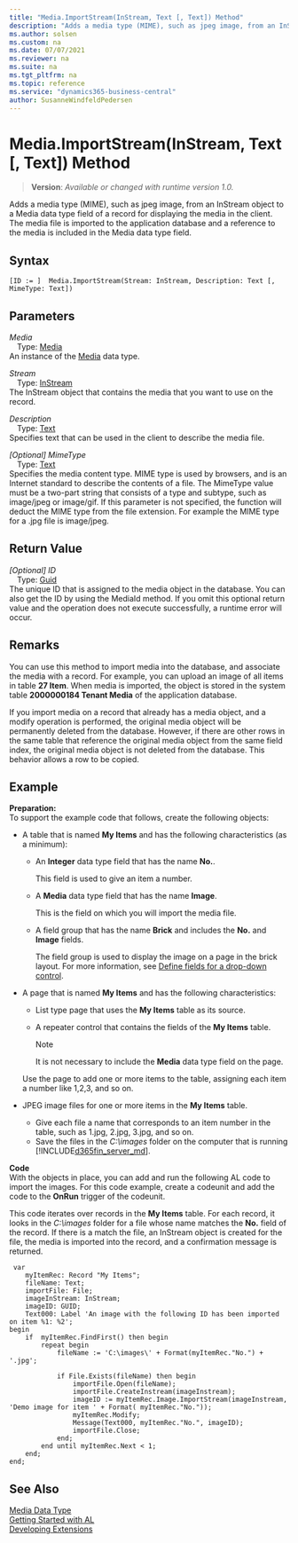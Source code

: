 ```yaml
---
title: "Media.ImportStream(InStream, Text [, Text]) Method"
description: "Adds a media type (MIME), such as jpeg image, from an InStream object to a Media data type field of a record for displaying the media in the client."
ms.author: solsen
ms.custom: na
ms.date: 07/07/2021
ms.reviewer: na
ms.suite: na
ms.tgt_pltfrm: na
ms.topic: reference
ms.service: "dynamics365-business-central"
author: SusanneWindfeldPedersen
---
```

[//]: # (START>DO_NOT_EDIT)
[//]: # (IMPORTANT:Do not edit any of the content between here and the END>DO_NOT_EDIT.)
[//]: # (Any modifications should be made in the .xml files in the ModernDev repo.)
# Media.ImportStream(InStream, Text [, Text]) Method
> **Version**: _Available or changed with runtime version 1.0._

Adds a media type (MIME), such as jpeg image, from an InStream object to a Media data type field of a record for displaying the media in the client. The media file is imported to the application database and a reference to the media is included in the Media data type field.


## Syntax
```AL
[ID := ]  Media.ImportStream(Stream: InStream, Description: Text [, MimeType: Text])
```
## Parameters
*Media*  
&emsp;Type: [Media](media-data-type.md)  
An instance of the [Media](media-data-type.md) data type.  

*Stream*  
&emsp;Type: [InStream](../instream/instream-data-type.md)  
The InStream object that contains the media that you want to use on the record.
        
*Description*  
&emsp;Type: [Text](../text/text-data-type.md)  
Specifies text that can be used in the client to describe the media file.
        
*[Optional] MimeType*  
&emsp;Type: [Text](../text/text-data-type.md)  
Specifies the media content type. MIME type is used by browsers, and is an Internet standard to describe the contents of a file. The MimeType value must be a two-part string that consists of a type and subtype, such as image/jpeg or image/gif. If this parameter is not specified, the function will deduct the MIME type from the file extension. For example the MIME type for a .jpg file is image/jpeg.
          


## Return Value
*[Optional] ID*  
&emsp;Type: [Guid](../guid/guid-data-type.md)  
The unique ID that is assigned to the media object in the database. You can also get the ID by using the MediaId method. If you omit this optional return value and the operation does not execute successfully, a runtime error will occur.  


[//]: # (IMPORTANT: END>DO_NOT_EDIT)

## Remarks  
 You can use this method to import media into the database, and associate the media with a record. For example, you can upload an image of all items in table **27 Item**. When media is imported, the object is stored in the system table **2000000184 Tenant Media** of the application database.  

If you import media on a record that already has a media object, and a modify operation is performed, the original media object will be permanently deleted from the database. However, if there are other rows in the same table that reference the original media object from the same field index, the original media object is not deleted from the database. This behavior allows a row to be copied.

## Example  
**Preparation:**   
To support the example code that follows, create the following objects:

- A table that is named **My Items** and has the following characteristics (as a minimum):
  - An **Integer** data type field that has the name **No.**.

    This field is used to give an item a number.
  - A **Media** data type field that has the name **Image**.

    This is the field on which you will import the media file.
  - A field group that has the name **Brick** and includes the **No.** and **Image** fields.

      The field group is used to display the image on a page in the brick layout. For more information, see [Define fields for a drop-down control](../../devenv-field-groups.md).
- A page that is named **My Items** and has the following characteristics:

  -   List type page that uses the **My Items** table as its source.
  -   A repeater control that contains the fields of the **My Items** table.

      >[!NOTE]
      >It is not necessary to include the **Media** data type field on the page.

  Use the page to add one or more items to the table, assigning each item a number like 1,2,3, and so on.

- JPEG image files for one or more items in the **My Items** table.
  -   Give each file a name that corresponds to an item number in the table, such as 1.jpg, 2.jpg, 3.jpg, and so on.
  -   Save the files in the *C:\images* folder on the computer that is running [!INCLUDE[d365fin_server_md](../../includes/d365fin_server_md.md)].

**Code**  
With the objects in place, you can add and run the following AL code to import the images. For this code example, create a codeunit and add the code to the **OnRun** trigger of the codeunit.

This code iterates over records in the **My Items** table. For each record, it looks in the *C:\\images* folder for a file whose name matches the **No.** field of the record. If there is a match the file, an InStream object is created for the file, the media is imported into the record, and a confirmation message is returned.

```al
 var
    myItemRec: Record "My Items";
    fileName: Text;
    importFile: File;
    imageInStream: InStream;
    imageID: GUID;
    Text000: Label 'An image with the following ID has been imported on item %1: %2';
begin
    if  myItemRec.FindFirst() then begin  
        repeat begin
            fileName := 'C:\images\' + Format(myItemRec."No.") + '.jpg';  
    
            if File.Exists(fileName) then begin  
                importFile.Open(fileName);  
                importFile.CreateInstream(imageInstream);  
                imageID := myItemRec.Image.ImportStream(imageInstream, 'Demo image for item ' + Format( myItemRec."No."));  
                myItemRec.Modify;  
                Message(Text000, myItemRec."No.", imageID);  
                importFile.Close;
            end;  
        end until myItemRec.Next < 1;  
    end;  
end;
```  

## See Also
[Media Data Type](media-data-type.md)  
[Getting Started with AL](../../devenv-get-started.md)  
[Developing Extensions](../../devenv-dev-overview.md)